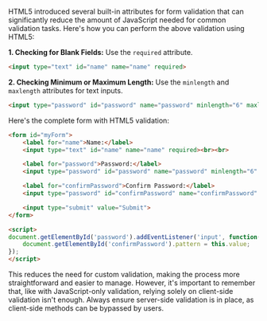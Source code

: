 HTML5 introduced several built-in attributes for form validation that can significantly reduce the amount of JavaScript needed for common validation tasks. Here's how you can perform the above validation using HTML5:

**1. Checking for Blank Fields:**
Use the `required` attribute.

```html
<input type="text" id="name" name="name" required>
```

**2. Checking Minimum or Maximum Length:**
Use the `minlength` and `maxlength` attributes for text inputs.

```html
<input type="password" id="password" name="password" minlength="6" maxlength="12" required>
```


Here's the complete form with HTML5 validation:

```html
<form id="myForm">
    <label for="name">Name:</label>
    <input type="text" id="name" name="name" required><br><br>

    <label for="password">Password:</label>
    <input type="password" id="password" name="password" minlength="6" maxlength="12" required><br><br>

    <label for="confirmPassword">Confirm Password:</label>
    <input type="password" id="confirmPassword" name="confirmPassword" pattern="" title="Passwords must match." required><br><br>

    <input type="submit" value="Submit">
</form>

<script>
document.getElementById('password').addEventListener('input', function() {
    document.getElementById('confirmPassword').pattern = this.value;
});
</script>
```

This reduces the need for custom validation, making the process more straightforward and easier to manage. However, it's important to remember that, like with JavaScript-only validation, relying solely on client-side validation isn't enough. Always ensure server-side validation is in place, as client-side methods can be bypassed by users.